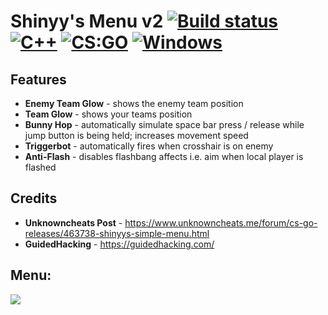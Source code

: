 # Shinyy's Menu v2 [![Build status](https://ci.appveyor.com/api/projects/status/s9yhmm4ru6ywfsyt?svg=true)](https://ci.appveyor.com/project/designer1337/csgo-cheat-base) [![C++](https://img.shields.io/badge/language-C%2B%2B-%23f34b7d.svg)](https://en.wikipedia.org/wiki/C%2B%2B) [![CS:GO](https://img.shields.io/badge/game-CS%3AGO-yellow.svg)](https://store.steampowered.com/app/730/CounterStrike_Global_Offensive/) [![Windows](https://img.shields.io/badge/platform-Windows-0078d7.svg)](https://en.wikipedia.org/wiki/Microsoft_Windows)
## Features
*   **Enemy Team Glow** - shows the enemy team position
*   **Team Glow** - shows your teams position
*   **Bunny Hop** - automatically simulate space bar press / release while jump button is being held; increases movement speed
*   **Triggerbot** - automatically fires when crosshair is on enemy
*   **Anti-Flash** - disables flashbang affects i.e. aim when local player is flashed

## Credits
*   **Unknowncheats Post** - https://www.unknowncheats.me/forum/cs-go-releases/463738-shinyys-simple-menu.html
*   **GuidedHacking** - https://guidedhacking.com/

## Menu:
<img src="https://i.imgur.com/qp3bO0v.png">
 
